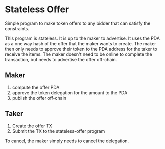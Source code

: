# Stateless Offer

Simple program to make token offers to any bidder that can satisfy
the constraints.

This program is stateless. It is up to the maker to advertise. It
uses the PDA as a one way hash of the offer that the maker wants
to create. The maker then only needs to approve their token to the
PDA address for the taker to receive the items. The maker doesn't
need to be online to complete the transaction, but needs to advertise
the offer off-chain.

## Maker

1.  compute the offer PDA
2.  approve the token delegation for the amount to the PDA
3.  publish the offer off-chain

## Taker

1.  Create the offer TX
2.  Submit the TX to the stateless-offer program

To cancel, the maker simply needs to cancel the delegation.
